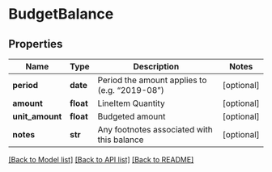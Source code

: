 # BudgetBalance

## Properties
Name | Type | Description | Notes
------------ | ------------- | ------------- | -------------
**period** | **date** | Period the amount applies to (e.g. “2019-08”) | [optional] 
**amount** | **float** | LineItem Quantity | [optional] 
**unit_amount** | **float** | Budgeted amount | [optional] 
**notes** | **str** | Any footnotes associated with this balance | [optional] 

[[Back to Model list]](../README.md#documentation-for-models) [[Back to API list]](../README.md#documentation-for-api-endpoints) [[Back to README]](../README.md)


